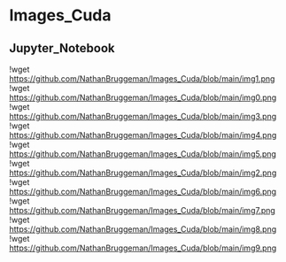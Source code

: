 # Images_Cuda

## Jupyter_Notebook

!wget https://github.com/NathanBruggeman/Images_Cuda/blob/main/img1.png  
!wget https://github.com/NathanBruggeman/Images_Cuda/blob/main/img0.png  
!wget https://github.com/NathanBruggeman/Images_Cuda/blob/main/img3.png  
!wget https://github.com/NathanBruggeman/Images_Cuda/blob/main/img4.png  
!wget https://github.com/NathanBruggeman/Images_Cuda/blob/main/img5.png  
!wget https://github.com/NathanBruggeman/Images_Cuda/blob/main/img2.png  
!wget https://github.com/NathanBruggeman/Images_Cuda/blob/main/img6.png  
!wget https://github.com/NathanBruggeman/Images_Cuda/blob/main/img7.png  
!wget https://github.com/NathanBruggeman/Images_Cuda/blob/main/img8.png  
!wget https://github.com/NathanBruggeman/Images_Cuda/blob/main/img9.png  
